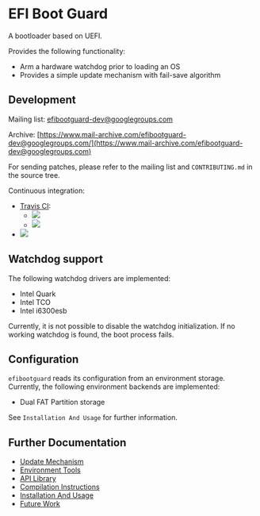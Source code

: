 # EFI Boot Guard #

A bootloader based on UEFI.

Provides the following functionality:
* Arm a hardware watchdog prior to loading an OS
* Provides a simple update mechanism with fail-save algorithm

## Development ##

Mailing list:
[efibootguard-dev@googlegroups.com](efibootguard-dev@googlegroups.com)

Archive:
[https://www.mail-archive.com/efibootguard-dev@googlegroups.com/](https://www.mail-archive.com/efibootguard-dev@googlegroups.com)

For sending patches, please refer to the mailing list and `CONTRIBUTING.md` in
the source tree.

Continuous integration:
* [Travis CI](https://travis-ci.org/siemens/efibootguard):
  * ![](https://img.shields.io/travis/siemens/efibootguard/master.svg?label=master%20build)
  * ![](https://img.shields.io/travis/siemens/efibootguard/next.svg?label=next%20build)
* ![](https://img.shields.io/coverity/scan/13885.svg)

## Watchdog support ##

The following watchdog drivers are implemented:
* Intel Quark
* Intel TCO
* Intel i6300esb

Currently, it is not possible to disable the watchdog initialization. If no
working watchdog is found, the boot process fails.

## Configuration ##

`efibootguard` reads its configuration from an environment storage. Currently,
the following environment backends are implemented:
* Dual FAT Partition storage

See `Installation And Usage` for further information.

## Further Documentation ##

* [Update Mechanism](docs/UPDATE.md)
* [Environment Tools](docs/TOOLS.md)
* [API Library](docs/API.md)
* [Compilation Instructions](docs/COMPILE.md)
* [Installation And Usage](docs/USAGE.md)
* [Future Work](docs/TODO.md)
